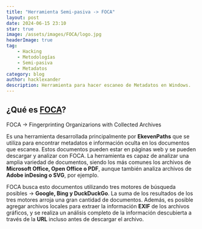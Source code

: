 ```yaml
---
title: "Herramienta Semi-pasiva -> FOCA"
layout: post
date: 2024-06-15 23:10
star: true
image: /assets/images/FOCA/logo.jpg 
headerImage: true
tag:
    - Hacking 
    - Metodologías 
    - Semi-pasiva 
    - Metadatos
category: blog
author: hacklexander
description: Herramienta para hacer escaneo de Metadatos en Windows.
---
```




## ¿Qué es [FOCA](https://github.com/ElevenPaths/FOCA)?

FOCA -> Fingerprinting Organizarions with Collected Archives

Es una herramienta desarrollada principalmente por **EkevenPaths** que se utiliza para encontrar metadatos e información oculta en los documentos que escanea. Estos documentos pueden estar en páginas web y se pueden descargar y analizar con FOCA. La herramienta es capaz de analizar una amplia variedad de documentos, siendo los más comunes los archivos de **Microsoft Office, Open Office o PDF**, aunque también analiza archivos de **Adobe inDesing o SVG**, por ejemplo. 

FOCA busca esto documentos utilizando tres motores de búsqueda posibles -> **Google, Bing y DuckDuckGo**. La suma de los resultados de los tres motores arroja una gran cantidad de documentos. Además, es posible agregar archivos locales para extraer la información **EXIF** de los archivos gráficos, y se realiza un análisis completo de la información descubierta a través de la **URL** incluso antes de descargar el archivo. 


